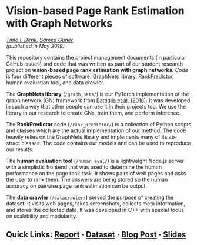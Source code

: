 # Vision-based Page Rank Estimation with Graph Networks

_[Timo I. Denk](https://timodenk.com/), [Samed Güner](https://twitter.com/samedguener)  
(published in May 2019)_

This repository contains the project management documents (in particular GitHub issues) and code that was written as part of our student research project on **vision-based page rank estimation with graph networks**. _Code_ is four different pieces of software: GraphNets library, RankPredictor, human evaluation tool, and data crawler.

The **GraphNets library** (`/graph_nets/`) is our PyTorch implementation of the graph network (GN) framework from [Battiglia et al. (2018)](). It was developed in such a way that other people can use it in their projects too. We use the library in our research to create GNs, train them, and perform inference.

The **RankPredictor** code (`/rank_predictor/`) is a collection of Python scripts and classes which are the actual implementation of our method. The code heavily relies on the GraphNets library and implements many of its ab- stract classes. The code contains our models and can be used to reproduce our results.

The **human evaluation tool** (`/human_eval/`) is a lightweight Node.js server with a simplistic frontend that was used to determine the human performance on the page rank task. It shows pairs of web pages and asks the user to rank them. The answers are being stored so the human accuracy on pairwise page rank estimation can be output.

The **data crawler** (`/datacrawler/`) served the purpose of creating the dataset. It visits web pages, takes screenshots, collects meta information, and stores the collected data. It was developed in C++ with special focus on scalability and modularity.

## Quick Links: [Report](https://timodenk.com/arxiv/201905-pagerank.pdf) · [Dataset](https://timodenk.com/pagerank/data.html) · [Blog Post](https://timodenk.com/blog/pagerank-estimation-graph-networks/) · [Slides](https://docs.google.com/presentation/d/1hxQphtm4MucsJv3tr_imem82pwkNQZqvlw3_1ZE4b9o)
